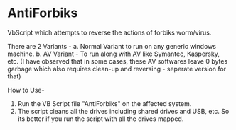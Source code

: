 # AntiForbiks
VbScript which attempts to reverse the actions of forbiks worm/virus.

There are 2 Variants -
  a. Normal Variant to run on any generic windows machine.
  b. AV Variant - To run along with AV like Symantec, Kaspersky, etc. (I have observed that in some cases, these AV softwares leave 0 bytes garbage which also requires clean-up and reversing - seperate version for that)

How to Use-
1. Run the VB Script file "AntiForbiks" on the affected system.
2. The script cleans all the drives including shared drives and USB, etc. So its better if you run the script with all the drives mapped.
